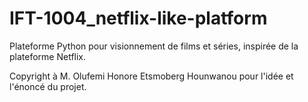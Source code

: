 # IFT-1004_netflix-like-platform
Plateforme Python pour visionnement de films et séries, inspirée de la plateforme Netflix.

Copyright à M. Olufemi Honore Etsmoberg Hounwanou pour l'idée et l'énoncé du projet.
